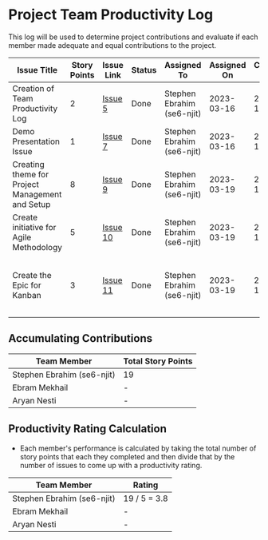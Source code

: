 # Project Team Productivity Log

This log will be used to determine project contributions and evaluate if each
member made adequate and equal contributions to the project.

| Issue Title                                     | Story Points | Issue Link                                                                           | Status | Assigned To                | Assigned On | Completed On | Category      | Status Notes                                                      |
| ----------------------------------------------- | ------------ | ------------------------------------------------------------------------------------ | ------ | -------------------------- | ----------- | ------------ | ------------- | ----------------------------------------------------------------- |
| Creation of Team Productivity Log               | 2            | [Issue 5](https://github.com/se6-njit/mywebclass-simulation-intermediate/issues/5)   | Done   | Stephen Ebrahim (se6-njit) | 2023-03-16  | 2023-03-16   | Documentation | Initializing the productivity log                                 |
| Demo Presentation Issue                         | 1            | [Issue 7](https://github.com/se6-njit/mywebclass-simulation-intermediate/issues/7)   | Done   | Stephen Ebrahim (se6-njit) | 2023-03-16  | 2023-03-16   | Documentation | Making an Issue for Presentation                                  |
| Creating theme for Project Management and Setup | 8            | [Issue 9](https://github.com/se6-njit/mywebclass-simulation-intermediate/issues/9)   | Done   | Stephen Ebrahim (se6-njit) | 2023-03-19  | 2023-03-19   | Documentation | Starting out project theme                                        |
| Create initiative for Agile Methodology         | 5            | [Issue 10](https://github.com/se6-njit/mywebclass-simulation-intermediate/issues/10) | Done   | Stephen Ebrahim (se6-njit) | 2023-03-19  | 2023-03-19   | Documentation | Starting initiative for agile methodology                         |
| Create the Epic for Kanban                      | 3            | [Issue 11](https://github.com/se6-njit/mywebclass-simulation-intermediate/issues/11) | Done   | Stephen Ebrahim (se6-njit) | 2023-03-19  | 2023-03-19   | Documentation | Starting documentation for the prefered agile methodology: Kanban |

## Accumulating Contributions

| Team Member                | Total Story Points |
| -------------------------- | ------------------ |
| Stephen Ebrahim (se6-njit) | 19                 |
| Ebram Mekhail              | -                  |
| Aryan Nesti                | -                  |

## Productivity Rating Calculation

- Each member's performance is calculated by taking the total number of story
  points that each they completed and then divide that by the number of issues
  to come up with a productivity rating.

| Team Member                | Rating       |
| -------------------------- | ------------ |
| Stephen Ebrahim (se6-njit) | 19 / 5 = 3.8 |
| Ebram Mekhail              | -            |
| Aryan Nesti                | -            |
